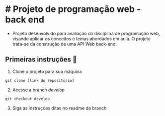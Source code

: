 # # Projeto de programação web - back end

- Projeto desenvolvido para avaliação da disciplina de programação web, visando aplicar os conceitos e temas abordados em aula. O projeto trata-se da construção de uma API Web back-end.

## Primeiras instruções 📑

1. Clone o projeto para sua máquina

```
git clone [link do repositório]
```

2. Acesse a branch *develop*

```
git checkout develop
```

3. Siga as instruções ditas no readme da branch
